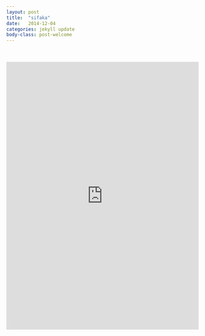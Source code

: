 ```yaml
---
layout: post
title:  "sifaka"
date:   2014-12-04
categories: jekyll update
body-class: post-welcome
---
```

<br>
<br>
<iframe width="100%" height="700" scrolling="no" frameborder="no" src="https://w.soundcloud.com/player/?url=https%3A//api.soundcloud.com/tracks/179986740&amp;auto_play=false&amp;hide_related=false&amp;show_comments=true&amp;show_user=true&amp;show_reposts=false&amp;visual=true"></iframe>
